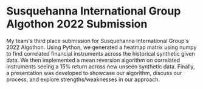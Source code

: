 # Susquehanna International Group Algothon 2022 Submission
My team's third place submission for Susquehanna International Group's 2022 Algothon. 
Using Python, we generated a heatmap matrix using numpy to find correlated financial instruments across the historical synthetic given data.
We then implemented a mean reversion algorithm on correlated instruments seeing a 15% return across new unseen synthetic data.
Finally, a presentation was developed to showcase our algorithm, discuss our process, and explore strengths/weaknesses in our approach. 

